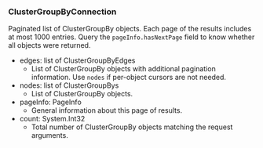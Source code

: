 ### ClusterGroupByConnection
Paginated list of ClusterGroupBy objects. Each page of the results includes at most 1000 entries. Query the `pageInfo.hasNextPage` field to know whether all objects were returned.

- edges: list of ClusterGroupByEdges
  - List of ClusterGroupBy objects with additional pagination information. Use `nodes` if per-object cursors are not needed.
- nodes: list of ClusterGroupBys
  - List of ClusterGroupBy objects.
- pageInfo: PageInfo
  - General information about this page of results.
- count: System.Int32
  - Total number of ClusterGroupBy objects matching the request arguments.
